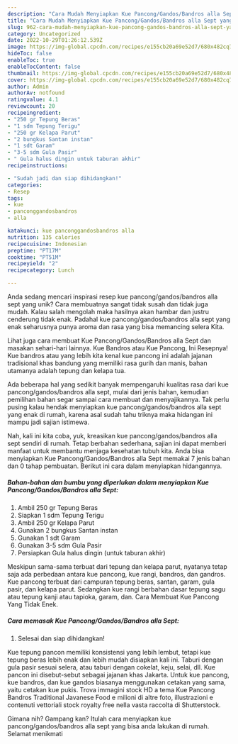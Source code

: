 ```yaml
---
description: "Cara Mudah Menyiapkan Kue Pancong/Gandos/Bandros alla Sept yang Lezat"
title: "Cara Mudah Menyiapkan Kue Pancong/Gandos/Bandros alla Sept yang Lezat"
slug: 962-cara-mudah-menyiapkan-kue-pancong-gandos-bandros-alla-sept-yang-lezat
category: Uncategorized
date: 2022-10-29T01:26:12.539Z
image: https://img-global.cpcdn.com/recipes/e155cb20a69e52d7/680x482cq70/kue-panconggandosbandros-alla-sept-foto-resep-utama.jpg
hideToc: false
enableToc: true
enableTocContent: false
thumbnail: https://img-global.cpcdn.com/recipes/e155cb20a69e52d7/680x482cq70/kue-panconggandosbandros-alla-sept-foto-resep-utama.jpg
cover: https://img-global.cpcdn.com/recipes/e155cb20a69e52d7/680x482cq70/kue-panconggandosbandros-alla-sept-foto-resep-utama.jpg
author: Admin
authorAv: notfound
ratingvalue: 4.1
reviewcount: 20
recipeingredient:
- "250 gr Tepung Beras"
- "1 sdm Tepung Terigu"
- "250 gr Kelapa Parut"
- "2 bungkus Santan instan"
- "1 sdt Garam"
- "3-5 sdm Gula Pasir"
- " Gula halus dingin untuk taburan akhir"
recipeinstructions:

- "Sudah jadi dan siap dihidangkan!"
categories:
- Resep
tags:
- kue
- panconggandosbandros
- alla

katakunci: kue panconggandosbandros alla 
nutrition: 135 calories
recipecuisine: Indonesian
preptime: "PT17M"
cooktime: "PT51M"
recipeyield: "2"
recipecategory: Lunch

---
```





Anda sedang mencari inspirasi resep kue pancong/gandos/bandros alla sept yang unik? Cara membuatnya sangat tidak susah dan tidak juga mudah. Kalau salah mengolah maka hasilnya akan hambar dan justru cenderung tidak enak. Padahal kue pancong/gandos/bandros alla sept yang enak seharusnya punya aroma dan rasa yang bisa memancing selera Kita.





Lihat juga cara membuat Kue Pancong/Gandos/Bandros alla Sept dan masakan sehari-hari lainnya. Kue Bandros atau Kue Pancong, Ini Resepnya! Kue bandros atau yang lebih kita kenal kue pancong ini adalah jajanan tradisional khas bandung yang memiliki rasa gurih dan manis, bahan utamanya adalah tepung dan kelapa tua.

Ada beberapa hal yang sedikit banyak mempengaruhi kualitas rasa dari kue pancong/gandos/bandros alla sept, mulai dari jenis bahan, kemudian pemilihan bahan segar sampai cara membuat dan menyajikannya. Tak perlu pusing kalau hendak menyiapkan kue pancong/gandos/bandros alla sept yang enak di rumah, karena asal sudah tahu triknya maka hidangan ini mampu jadi sajian istimewa.






Nah, kali ini kita coba, yuk, kreasikan kue pancong/gandos/bandros alla sept sendiri di rumah. Tetap berbahan sederhana, sajian ini dapat memberi manfaat untuk membantu menjaga kesehatan tubuh kita. Anda bisa menyiapkan Kue Pancong/Gandos/Bandros alla Sept memakai 7 jenis bahan dan 0 tahap pembuatan. Berikut ini cara dalam menyiapkan hidangannya.

<!--inarticleads1-->

##### Bahan-bahan dan bumbu yang diperlukan dalam menyiapkan Kue Pancong/Gandos/Bandros alla Sept:

1. Ambil 250 gr Tepung Beras
1. Siapkan 1 sdm Tepung Terigu
1. Ambil 250 gr Kelapa Parut
1. Gunakan 2 bungkus Santan instan
1. Gunakan 1 sdt Garam
1. Gunakan 3-5 sdm Gula Pasir
1. Persiapkan  Gula halus dingin (untuk taburan akhir)


Meskipun sama-sama terbuat dari tepung dan kelapa parut, nyatanya tetap saja ada perbedaan antara kue pancong, kue rangi, bandros, dan gandros. Kue pancong terbuat dari campuran tepung beras, santan, garam, gula pasir, dan kelapa parut. Sedangkan kue rangi berbahan dasar tepung sagu atau tepung kanji atau tapioka, garam, dan. Cara Membuat Kue Pancong Yang Tidak Enek. 

<!--inarticleads2-->

##### Cara memasak Kue Pancong/Gandos/Bandros alla Sept:


1. Selesai dan siap dihidangkan!

Kue tepung pancon memiliki konsistensi yang lebih lembut, tetapi kue tepung beras lebih enak dan lebih mudah disiapkan kali ini. Taburi dengan gula pasir sesuai selera, atau taburi dengan cokelat, keju, selai, dll. Kue pancon ini disebut-sebut sebagai jajanan khas Jakarta. Untuk kue pancong, kue bandros, dan kue gandos biasanya menggunakan cetakan yang sama, yaitu cetakan kue pukis. Trova immagini stock HD a tema Kue Pancong Bandros Traditional Javanese Food e milioni di altre foto, illustrazioni e contenuti vettoriali stock royalty free nella vasta raccolta di Shutterstock. 

Gimana nih? Gampang kan? Itulah cara menyiapkan kue pancong/gandos/bandros alla sept yang bisa anda lakukan di rumah. Selamat menikmati
